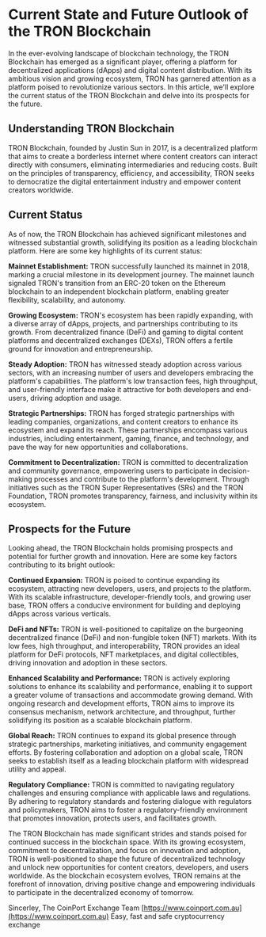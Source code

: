 # Current State and Future Outlook of the TRON Blockchain

In the ever-evolving landscape of blockchain technology, the TRON Blockchain has emerged as a significant player, offering a platform for decentralized applications (dApps) and digital content distribution. With its ambitious vision and growing ecosystem, TRON has garnered attention as a platform poised to revolutionize various sectors. In this article, we'll explore the current status of the TRON Blockchain and delve into its prospects for the future.

## Understanding TRON Blockchain
TRON Blockchain, founded by Justin Sun in 2017, is a decentralized platform that aims to create a borderless internet where content creators can interact directly with consumers, eliminating intermediaries and reducing costs. Built on the principles of transparency, efficiency, and accessibility, TRON seeks to democratize the digital entertainment industry and empower content creators worldwide.

## Current Status
As of now, the TRON Blockchain has achieved significant milestones and witnessed substantial growth, solidifying its position as a leading blockchain platform. Here are some key highlights of its current status:

**Mainnet Establishment:** TRON successfully launched its mainnet in 2018, marking a crucial milestone in its development journey. The mainnet launch signaled TRON's transition from an ERC-20 token on the Ethereum blockchain to an independent blockchain platform, enabling greater flexibility, scalability, and autonomy.

**Growing Ecosystem:** TRON's ecosystem has been rapidly expanding, with a diverse array of dApps, projects, and partnerships contributing to its growth. From decentralized finance (DeFi) and gaming to digital content platforms and decentralized exchanges (DEXs), TRON offers a fertile ground for innovation and entrepreneurship.

**Steady Adoption:** TRON has witnessed steady adoption across various sectors, with an increasing number of users and developers embracing the platform's capabilities. The platform's low transaction fees, high throughput, and user-friendly interface make it attractive for both developers and end-users, driving adoption and usage.

**Strategic Partnerships:** TRON has forged strategic partnerships with leading companies, organizations, and content creators to enhance its ecosystem and expand its reach. These partnerships encompass various industries, including entertainment, gaming, finance, and technology, and pave the way for new opportunities and collaborations.

**Commitment to Decentralization:** TRON is committed to decentralization and community governance, empowering users to participate in decision-making processes and contribute to the platform's development. Through initiatives such as the TRON Super Representatives (SRs) and the TRON Foundation, TRON promotes transparency, fairness, and inclusivity within its ecosystem.

## Prospects for the Future
Looking ahead, the TRON Blockchain holds promising prospects and potential for further growth and innovation. Here are some key factors contributing to its bright outlook:

**Continued Expansion:** TRON is poised to continue expanding its ecosystem, attracting new developers, users, and projects to the platform. With its scalable infrastructure, developer-friendly tools, and growing user base, TRON offers a conducive environment for building and deploying dApps across various verticals.

**DeFi and NFTs:** TRON is well-positioned to capitalize on the burgeoning decentralized finance (DeFi) and non-fungible token (NFT) markets. With its low fees, high throughput, and interoperability, TRON provides an ideal platform for DeFi protocols, NFT marketplaces, and digital collectibles, driving innovation and adoption in these sectors.

**Enhanced Scalability and Performance:** TRON is actively exploring solutions to enhance its scalability and performance, enabling it to support a greater volume of transactions and accommodate growing demand. With ongoing research and development efforts, TRON aims to improve its consensus mechanism, network architecture, and throughput, further solidifying its position as a scalable blockchain platform.

**Global Reach:** TRON continues to expand its global presence through strategic partnerships, marketing initiatives, and community engagement efforts. By fostering collaboration and adoption on a global scale, TRON seeks to establish itself as a leading blockchain platform with widespread utility and appeal.

**Regulatory Compliance:** TRON is committed to navigating regulatory challenges and ensuring compliance with applicable laws and regulations. By adhering to regulatory standards and fostering dialogue with regulators and policymakers, TRON aims to foster a regulatory-friendly environment that promotes innovation, protects users, and facilitates growth.


The TRON Blockchain has made significant strides and stands poised for continued success in the blockchain space. With its growing ecosystem, commitment to decentralization, and focus on innovation and adoption, TRON is well-positioned to shape the future of decentralized technology and unlock new opportunities for content creators, developers, and users worldwide. As the blockchain ecosystem evolves, TRON remains at the forefront of innovation, driving positive change and empowering individuals to participate in the decentralized economy of tomorrow.

Sincerley,
The CoinPort Exchange Team
[https://www.coinport.com.au](https://www.coinport.com.au)
Easy, fast and safe cryptocurrency exchange
